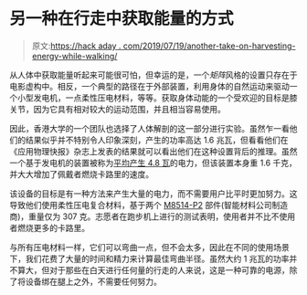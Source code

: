 # 另一种在行走中获取能量的方式

> 原文:[https://hack aday . com/2019/07/19/another-take-on-harvesting-energy-while-walking/](https://hackaday.com/2019/07/19/another-take-on-harvesting-energy-while-walking/)

从人体中获取能量听起来可能很可怕，但幸运的是，一个*矩阵*风格的设置只存在于电影虚构中。相反，一个典型的路径在于外部装置，利用身体的自然运动来驱动一个小型发电机，一点柔性压电材料，等等。获取身体动能的一个受欢迎的目标是膝关节，因为它具有相对较大的运动范围，并且相当容易使用。

因此，香港大学的一个团队也选择了人体解剖的这一部分进行实验。虽然乍一看他们的结果似乎并不特别令人印象深刻，产生的功率高达 1.6 兆瓦，但看看他们在《应用物理快报》杂志上发表的结果就可以看出他们在这种设置背后的推理。虽然一个基于发电机的装置被称为[平均产生 4.8 瓦](https://jneuroengrehab.biomedcentral.com/articles/10.1186/1743-0003-6-22)的电力，但该装置本身重 1.6 千克，并大大增加了佩戴者燃烧卡路里的速度。

该设备的目标是有一种方法来产生大量的电力，而不需要用户比平时更加努力。这导致他们使用柔性压电复合材料，基于两个 [M8514-P2](https://www.smart-material.com/MFC-product-P2.html) 部件(智能材料公司制造商)，重量仅为 307 克。志愿者在跑步机上进行的测试表明，使用者并不比不使用者燃烧更多的卡路里。

与所有压电材料一样，它们可以弯曲一点，但不会太多，因此在不同的使用场景下，我们花费了大量的时间和精力来计算最佳弯曲半径。虽然大约 1 兆瓦的功率并不算大，但对于那些在白天进行任何量的行走的人来说，这是一种可靠的电源，除了将设备绑在腿上之外，不需要任何努力。